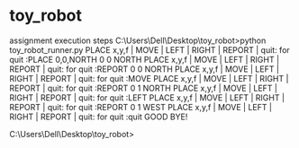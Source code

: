 # toy_robot
assignment
execution steps
C:\Users\Dell\Desktop\toy_robot>python toy_robot_runner.py
PLACE x,y,f | MOVE | LEFT | RIGHT | REPORT | quit: for quit
:PLACE 0,0,NORTH
0 0 NORTH
PLACE x,y,f | MOVE | LEFT | RIGHT | REPORT | quit: for quit
:REPORT
0 0 NORTH
PLACE x,y,f | MOVE | LEFT | RIGHT | REPORT | quit: for quit
:MOVE
PLACE x,y,f | MOVE | LEFT | RIGHT | REPORT | quit: for quit
:REPORT
0 1 NORTH
PLACE x,y,f | MOVE | LEFT | RIGHT | REPORT | quit: for quit
:LEFT
PLACE x,y,f | MOVE | LEFT | RIGHT | REPORT | quit: for quit
:REPORT
0 1 WEST
PLACE x,y,f | MOVE | LEFT | RIGHT | REPORT | quit: for quit
:quit
GOOD BYE!

C:\Users\Dell\Desktop\toy_robot>
